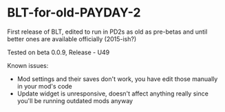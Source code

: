 # BLT-for-old-PAYDAY-2
First release of BLT, edited to run in PD2s as old as pre-betas and until better ones are available officially (2015-ish?)

Tested on beta 0.0.9, Release - U49

Known issues:
  - Mod settings and their saves don't work, you have edit those manually in your mod's code
  - Update widget is unresponsive, doesn't affect anything really since you'll be running outdated mods anyway
